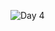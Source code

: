 
![Day 4](https://user-images.githubusercontent.com/45221397/68001951-6d3f5980-fc8c-11e9-9bc4-364cc858a09c.png)

